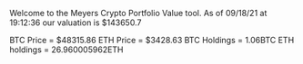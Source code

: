 Welcome to the Meyers Crypto Portfolio Value tool. 
As of 09/18/21 at 19:12:36 our valuation is $143650.7 

BTC Price = $48315.86
 ETH Price = $3428.63
BTC Holdings = 1.06BTC
 ETH holdings = 26.960005962ETH 
